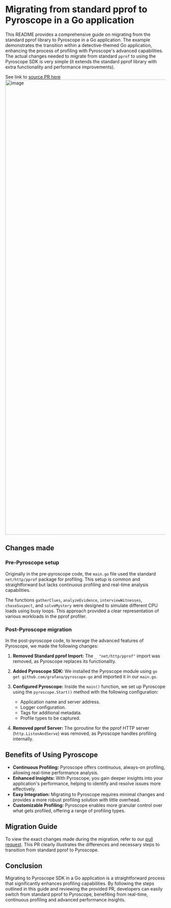 # Migrating from standard pprof to Pyroscope in a Go application

This README provides a comprehensive guide on migrating from the standard pprof library to Pyroscope in a Go application. The example demonstrates the transition within a detective-themed Go application, enhancing the process of profiling with Pyroscope's advanced capabilities. The actual changes needed to migrate from standard `pprof` to using the Pyroscope SDK is very simple (it extends the standard pprof library with extra functionality and performance improvements).

See link to [source PR here](https://github.com/grafana/pyroscope/pull/2830)
<img width="1426" alt="image" src="https://github.com/grafana/pyroscope/assets/23323466/f094399a-4a4d-4b47-9f03-5a15b4085fab">

## Changes made

### Pre-Pyroscope setup

Originally in the pre-pyroscope code, the `main.go` file used the standard `net/http/pprof` package for profiling. This setup is common and straightforward but lacks continuous profiling and real-time analysis capabilities.

The functions `gatherClues`, `analyzeEvidence`, `interviewWitnesses`, `chaseSuspect`, and `solveMystery` were designed to simulate different CPU loads using busy loops. This approach provided a clear representation of various workloads in the pprof profiler.

### Post-Pyroscope migration

In the post-pyroscope code, to leverage the advanced features of Pyroscope, we made the following changes:

1. **Removed Standard pprof Import:** The `_ "net/http/pprof"` import was removed, as Pyroscope replaces its functionality.

2. **Added Pyroscope SDK:** We installed the Pyroscope module using `go get github.com/grafana/pyroscope-go` and imported it in our `main.go`.

3. **Configured Pyroscope:** Inside the `main()` function, we set up Pyroscope using the `pyroscope.Start()` method with the following configuration:
   - Application name and server address.
   - Logger configuration.
   - Tags for additional metadata.
   - Profile types to be captured.

4. **Removed pprof Server:** The goroutine for the pprof HTTP server (`http.ListenAndServe`) was removed, as Pyroscope handles profiling internally.

## Benefits of Using Pyroscope

- **Continuous Profiling:** Pyroscope offers continuous, always-on profiling, allowing real-time performance analysis.
- **Enhanced Insights:** With Pyroscope, you gain deeper insights into your application's performance, helping to identify and resolve issues more effectively.
- **Easy Integration:** Migrating to Pyroscope requires minimal changes and provides a more robust profiling solution with little overhead.
- **Customizable Profiling:** Pyroscope enables more granular control over what gets profiled, offering a range of profiling types.

## Migration Guide

To view the exact changes made during the migration, refer to our [pull request](https://github.com/grafana/pyroscope/pull/2830). This PR clearly illustrates the differences and necessary steps to transition from standard pprof to Pyroscope.

## Conclusion

Migrating to Pyroscope SDK in a Go application is a straightforward process that significantly enhances profiling capabilities. By following the steps outlined in this guide and reviewing the provided PR, developers can easily switch from standard pprof to Pyroscope, benefiting from real-time, continuous profiling and advanced performance insights.


